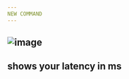 ```yaml
---
NEW COMMAND
---
```

![image](https://user-images.githubusercontent.com/85051820/153028660-ab146230-feb1-423c-bc22-c94adfd422c0.png)
---
shows your latency in ms
---
